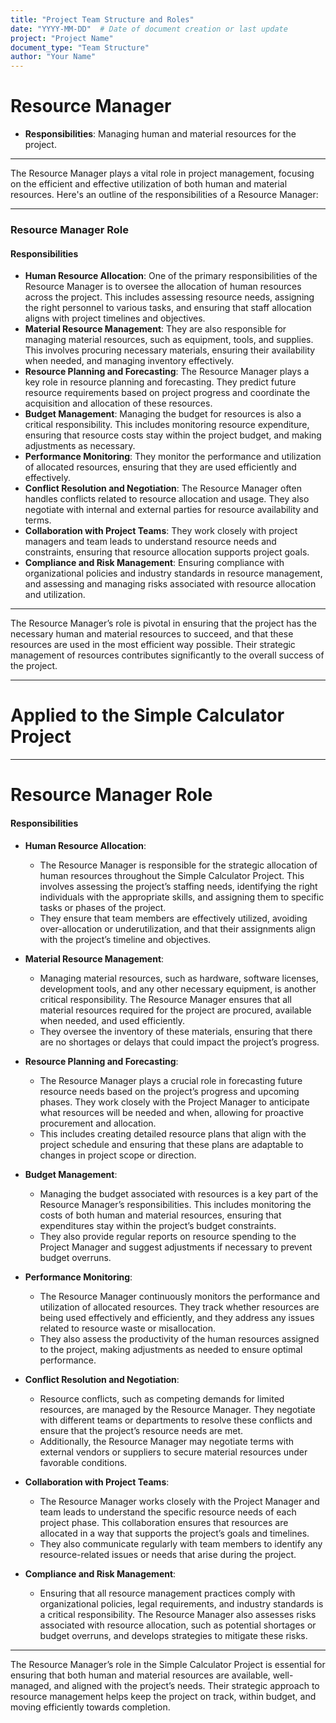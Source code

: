 ```yaml
---
title: "Project Team Structure and Roles"
date: "YYYY-MM-DD"  # Date of document creation or last update
project: "Project Name"
document_type: "Team Structure"
author: "Your Name"
---
```

# Resource Manager

- **Responsibilities**: Managing human and material resources for the project.

---
The Resource Manager plays a vital role in project management, focusing on the efficient and effective utilization of both human and material resources. Here's an outline of the responsibilities of a Resource Manager:

---

### Resource Manager Role

#### Responsibilities
- **Human Resource Allocation**: One of the primary responsibilities of the Resource Manager is to oversee the allocation of human resources across the project. This includes assessing resource needs, assigning the right personnel to various tasks, and ensuring that staff allocation aligns with project timelines and objectives.
- **Material Resource Management**: They are also responsible for managing material resources, such as equipment, tools, and supplies. This involves procuring necessary materials, ensuring their availability when needed, and managing inventory effectively.
- **Resource Planning and Forecasting**: The Resource Manager plays a key role in resource planning and forecasting. They predict future resource requirements based on project progress and coordinate the acquisition and allocation of these resources.
- **Budget Management**: Managing the budget for resources is also a critical responsibility. This includes monitoring resource expenditure, ensuring that resource costs stay within the project budget, and making adjustments as necessary.
- **Performance Monitoring**: They monitor the performance and utilization of allocated resources, ensuring that they are used efficiently and effectively.
- **Conflict Resolution and Negotiation**: The Resource Manager often handles conflicts related to resource allocation and usage. They also negotiate with internal and external parties for resource availability and terms.
- **Collaboration with Project Teams**: They work closely with project managers and team leads to understand resource needs and constraints, ensuring that resource allocation supports project goals.
- **Compliance and Risk Management**: Ensuring compliance with organizational policies and industry standards in resource management, and assessing and managing risks associated with resource allocation and utilization.

---

The Resource Manager’s role is pivotal in ensuring that the project has the necessary human and material resources to succeed, and that these resources are used in the most efficient way possible. Their strategic management of resources contributes significantly to the overall success of the project.


---
# Applied to the Simple Calculator Project 


---
# Resource Manager Role

#### Responsibilities

- **Human Resource Allocation**:
  - The Resource Manager is responsible for the strategic allocation of human resources throughout the Simple Calculator Project. This involves assessing the project’s staffing needs, identifying the right individuals with the appropriate skills, and assigning them to specific tasks or phases of the project.
  - They ensure that team members are effectively utilized, avoiding over-allocation or underutilization, and that their assignments align with the project’s timeline and objectives.

- **Material Resource Management**:
  - Managing material resources, such as hardware, software licenses, development tools, and any other necessary equipment, is another critical responsibility. The Resource Manager ensures that all material resources required for the project are procured, available when needed, and used efficiently.
  - They oversee the inventory of these materials, ensuring that there are no shortages or delays that could impact the project’s progress.

- **Resource Planning and Forecasting**:
  - The Resource Manager plays a crucial role in forecasting future resource needs based on the project’s progress and upcoming phases. They work closely with the Project Manager to anticipate what resources will be needed and when, allowing for proactive procurement and allocation.
  - This includes creating detailed resource plans that align with the project schedule and ensuring that these plans are adaptable to changes in project scope or direction.

- **Budget Management**:
  - Managing the budget associated with resources is a key part of the Resource Manager’s responsibilities. This includes monitoring the costs of both human and material resources, ensuring that expenditures stay within the project’s budget constraints.
  - They also provide regular reports on resource spending to the Project Manager and suggest adjustments if necessary to prevent budget overruns.

- **Performance Monitoring**:
  - The Resource Manager continuously monitors the performance and utilization of allocated resources. They track whether resources are being used effectively and efficiently, and they address any issues related to resource waste or misallocation.
  - They also assess the productivity of the human resources assigned to the project, making adjustments as needed to ensure optimal performance.

- **Conflict Resolution and Negotiation**:
  - Resource conflicts, such as competing demands for limited resources, are managed by the Resource Manager. They negotiate with different teams or departments to resolve these conflicts and ensure that the project’s resource needs are met.
  - Additionally, the Resource Manager may negotiate terms with external vendors or suppliers to secure material resources under favorable conditions.

- **Collaboration with Project Teams**:
  - The Resource Manager works closely with the Project Manager and team leads to understand the specific resource needs of each project phase. This collaboration ensures that resources are allocated in a way that supports the project’s goals and timelines.
  - They also communicate regularly with team members to identify any resource-related issues or needs that arise during the project.

- **Compliance and Risk Management**:
  - Ensuring that all resource management practices comply with organizational policies, legal requirements, and industry standards is a critical responsibility. The Resource Manager also assesses risks associated with resource allocation, such as potential shortages or budget overruns, and develops strategies to mitigate these risks.

---

The Resource Manager’s role in the Simple Calculator Project is essential for ensuring that both human and material resources are available, well-managed, and aligned with the project’s needs. Their strategic approach to resource management helps keep the project on track, within budget, and moving efficiently towards completion.
